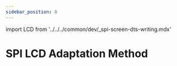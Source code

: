 ```yaml
---
sidebar_position: 8
---
```


import LCD from '../../../common/dev/\_spi-screen-dts-writing.mdx'

# SPI LCD Adaptation Method

<LCD overlay_dev="./overlays" load_overlay="../radxa-os/rsetup#overlays" lcd_docs="../getting-started/interface-usage/pin-40-test#waveshare-35-inch-spi-tft-lcd-screen" />
